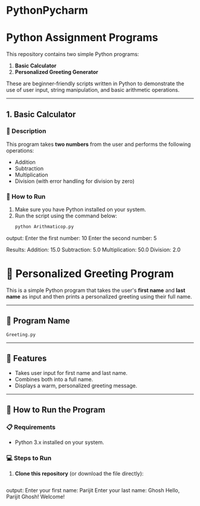 # PythonPycharm
# Python Assignment Programs

This repository contains two simple Python programs:

1. **Basic Calculator**
2. **Personalized Greeting Generator**

These are beginner-friendly scripts written in Python to demonstrate the use of user input, string manipulation, and basic arithmetic operations.

---

## 1. Basic Calculator

### 📝 Description
This program takes **two numbers** from the user and performs the following operations:
- Addition
- Subtraction
- Multiplication
- Division (with error handling for division by zero)

### 🚀 How to Run
1. Make sure you have Python installed on your system.
2. Run the script using the command below:
   ```bash
   python Arithmaticop.py
output:
Enter the first number: 10
Enter the second number: 5

Results:
Addition: 15.0
Subtraction: 5.0
Multiplication: 50.0
Division: 2.0
# 👋 Personalized Greeting Program

This is a simple Python program that takes the user's **first name** and **last name** as input and then prints a personalized greeting using their full name.

---

## 📌 Program Name

`Greeting.py`

---

## 📝 Features

- Takes user input for first name and last name.
- Combines both into a full name.
- Displays a warm, personalized greeting message.

---

## 🚀 How to Run the Program

### 📋 Requirements

- Python 3.x installed on your system.

### 💻 Steps to Run

1. **Clone this repository** (or download the file directly):
   ```bash
output:
Enter your first name: Parijit
Enter your last name: Ghosh
Hello, Parijit Ghosh! Welcome!


